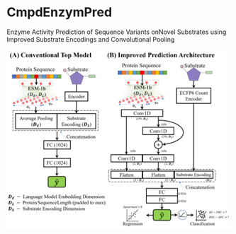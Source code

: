 # CmpdEnzymPred
Enzyme Activity Prediction of Sequence Variants onNovel Substrates using Improved Substrate Encodings and Convolutional Pooling

![alt text](https://github.com/LMSE/CmpdEnzymPred/blob/main/Architecture_2.png)


